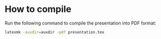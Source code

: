 # How to compile
Run the following command to compile the presentation into PDF format:
```bash
latexmk -auxdir=auxdir -pdf presentation.tex
```
